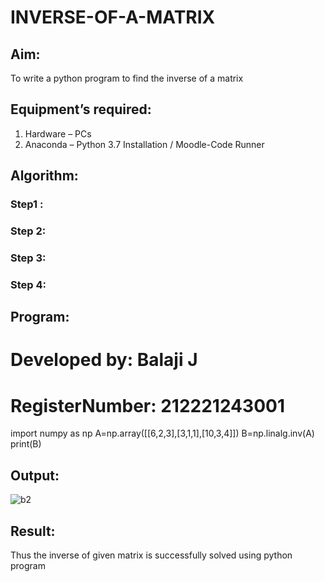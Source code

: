 # INVERSE-OF-A-MATRIX
## Aim:
To write a python program to find the inverse of a matrix
## Equipment’s required:
1. 	Hardware – PCs
2. 	Anaconda – Python 3.7 Installation / Moodle-Code Runner
## Algorithm:
### Step1 : 
### Step 2: 
### Step 3: 
### Step 4: 

## Program:
# Developed by: Balaji J
# RegisterNumber: 212221243001
import numpy as np
A=np.array([[6,2,3],[3,1,1],[10,3,4]])
B=np.linalg.inv(A)
print(B)

## Output:

![b2](https://github.com/Balaji-Jothiramalingam/INVERSE-OF-A-MATRIX/assets/114234865/891b6821-da5a-40b2-9e86-fa3c95b06dd8)

## Result:
Thus the inverse of given matrix is successfully solved using python program

